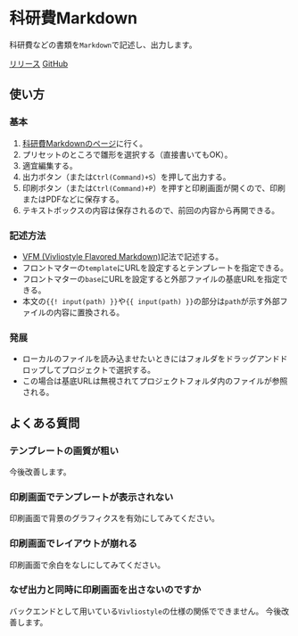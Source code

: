 
# 科研費Markdown

科研費などの書類を`Markdown`で記述し、出力します。

[リリース](https://ankys.github.io/kaken.md/)
[GitHub](https://github.com/ankys/kaken.md)

## 使い方

### 基本

1. [科研費Markdownのページ](https://ankys.github.io/kaken.md/)に行く。
2. プリセットのところで雛形を選択する（直接書いてもOK）。
3. 適宜編集する。
4. 出力ボタン（または`Ctrl(Command)+S`）を押して出力する。
5. 印刷ボタン（または`Ctrl(Command)+P`）を押すと印刷画面が開くので、印刷またはPDFなどに保存する。
6. テキストボックスの内容は保存されるので、前回の内容から再開できる。

### 記述方法

- [VFM (Vivliostyle Flavored Markdown)](https://vivliostyle.github.io/vfm/)記法で記述する。
- フロントマターの`template`にURLを設定するとテンプレートを指定できる。
- フロントマターの`base`にURLを設定すると外部ファイルの基底URLを指定できる。
- 本文の`{{! input(path) }}`や`{{ input(path) }}`の部分は`path`が示す外部ファイルの内容に置換される。

### 発展

- ローカルのファイルを読み込ませたいときにはフォルダをドラッグアンドドロップしてプロジェクトで選択する。
- この場合は基底URLは無視されてプロジェクトフォルダ内のファイルが参照される。

## よくある質問

### テンプレートの画質が粗い

今後改善します。

### 印刷画面でテンプレートが表示されない

印刷画面で背景のグラフィクスを有効にしてみてください。

### 印刷画面でレイアウトが崩れる

印刷画面で余白をなしにしてみてください。

### なぜ出力と同時に印刷画面を出さないのですか

バックエンドとして用いている`Vivliostyle`の仕様の関係でできません。
今後改善します。
